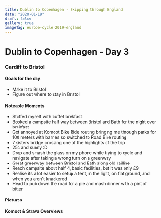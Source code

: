 ```yaml
---
title: Dublin to Copenhagen - Skipping through England
date: "2020-01-19"
draft: false
gallery: true
imageTag: europe-cycle-2019-england
---
```


# Dublin to Copenhagen - Day 3

### Cardiff to Bristol

#### Goals for the day

*   Make it to Bristol
*   Figure out where to stay in Bristol

#### Noteable Moments

*   Stuffed myself with buffet brekfast
*   Booked a campsite half way between Bristol and Bath for the night over brekfast
*   Got annoyed at Komoot Bike Ride routing bringing me through parks for 100 meters with barries so switched to Road Bike routing
*   7 sisters bridge crossing one of the highlights of the trip
*   25c and sunny :D
*   Drop and smash the glass on my phone while trying to cycle and navigate after taking a wrong turn on a greenway
*   Great greenway between Bristol and Bath along old railline
*   Reach campsite about half 4, basic facilities, but it was only £9
*   Realise its a lot easier to setup a tent, in the light, on flat ground, and when you aren't knackered
*   Head to pub down the road for a pie and mash dinner with a pint of bitter

#### Pictures

#### Komoot & Strava Overviews